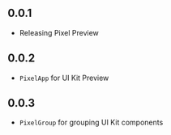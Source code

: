 ## 0.0.1

* Releasing Pixel Preview

## 0.0.2

* `PixelApp` for UI Kit Preview

## 0.0.3

* `PixelGroup` for grouping UI Kit components
